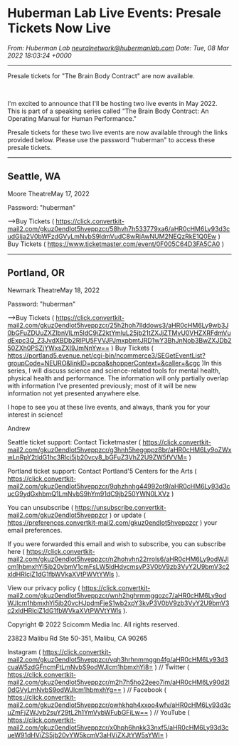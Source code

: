 # Huberman Lab Live Events: Presale Tickets Now Live

*From: Huberman Lab <neuralnetwork@hubermanlab.com>*
*Date: Tue, 08 Mar 2022 18:03:24 +0000*

---

Presale tickets for "The Brain Body Contract" are now
available.

‌ ‌ ‌ ‌ ‌ ‌ ‌ ‌ ‌ ‌ ‌ ‌ ‌ ‌ ‌ ‌ ‌ ‌ ‌ ‌ ‌ ‌ ‌ ‌ ‌ ‌ ‌ ‌ ‌ ‌ ‌ ‌ ‌ ‌ ‌ ‌ ‌ ‌ ‌ ‌ ‌ ‌ ‌ ‌ ‌ ‌ ‌ ‌ ‌ ‌ ‌ ‌ ‌ ‌ ‌ ‌ ‌ ‌ ‌ ‌ ‌ ‌ ‌ ‌ ‌ ‌ ‌ ‌ ‌ ‌ ‌ ‌ ‌ ‌ ‌ ‌ ‌ ‌ ‌ ‌ ‌ ‌ ‌ ‌ ‌ ‌ ‌ ‌ ‌ ‌ ‌ ‌ ‌ ‌ ‌ ‌ ‌ ‌ ‌ ‌ ‌ ‌ ‌ ‌ ‌ ‌ ‌ ‌ ‌ ‌ ‌ ‌ ‌ ‌ ‌ ‌ ‌ ‌ ‌ ‌ ‌ ‌ ‌ ‌ ‌ ‌ ‌ ‌ ‌ ‌ ‌ ‌ ‌ ‌ ‌ ‌ ‌ ‌ ‌ ‌ ‌ ‌ ‌ ‌ ‌ ‌ ‌ ‌ ‌ ‌ ‌ ‌ ‌ ‌ ‌ ‌ ‌ ‌ ‌ ‌ ‌ ‌ ‌ ‌ ‌ ‌ ‌ ‌ ‌ ‌ ‌ ‌ ‌ ‌ ‌ ‌ ‌ ‌ ‌ ‌ ‌ ‌ ‌ ‌ ‌ ‌ ‌ ‌ ‌ ‌ ‌ ‌ ‌ ‌ ‌ ‌ ‌ ‌ ‌ ‌ ‌ ‌ ‌ ‌ ‌ ‌ ‌ ‌ ‌ ‌ ‌ ‌ ‌ ‌ ‌ ‌ ‌ ‌ ‌ ‌ ‌ ‌ ‌ ‌ ‌ ‌ ‌ ‌ ‌ ‌ ‌ ‌ ‌ ‌ ‌ ‌ ‌ ‌ ‌ ‌ ‌ ‌ ‌ ‌ ‌ ‌ ‌ ‌ ‌ ‌ ‌ ‌ ‌ ‌ ‌ ‌ ‌ ‌ ‌ ‌ ‌ ‌ ‌ ‌ ‌ ‌ ‌ ‌ ‌ ‌ ‌ ‌ ‌ ‌ ‌ ‌ ‌ ‌ ‌ ‌ ‌ ‌ ‌ ‌ ‌ ‌ ‌ ‌ ‌ ‌ ‌ ‌ ‌ ‌ ‌ ‌ ‌ ‌ ‌ ‌ ‌ ‌ ‌ ‌ ‌ ‌ ‌ ‌ ‌ ‌ ‌ ‌ ‌ ‌ ‌ ‌ ‌ ‌ ‌ ‌ ‌ ‌ ‌ ‌ ‌ ‌ ‌ ‌ ‌ ‌ ‌ ‌ ‌ ‌ ‌ ‌ ‌ ‌ ‌ ‌ ‌ ‌ ‌ ‌ ‌ ‌ ‌ ‌ ‌ ‌ ‌ ‌ ‌ ‌ ‌ ‌ ‌ ‌ ‌ ‌ ‌ ‌ ‌ ‌ ‌ ‌ ‌ ‌ ‌ ‌ ‌ ‌ ‌ ‌ ‌ ‌ ‌ ‌ ‌ ‌ ‌ ‌ ‌ ‌ ‌ ‌ ‌ ‌ ‌ ‌ ‌ ‌ ‌ ‌ ‌ ‌ ‌ ‌ ‌ ‌ ‌ ‌ ‌ ‌ ‌ ‌ ‌ ‌ ‌ ‌ ‌ ‌ ‌ ‌ ‌ ‌ ‌ ‌ ‌ ‌ ‌ ‌ ‌ ‌ ‌ ‌ ‌ ‌ ‌ ‌ ‌ ‌ ‌ ‌ ‌ ‌ ‌ ‌ ‌ ‌ ‌ ‌ ‌ ‌ ‌ ‌ ‌ ‌ ‌ ‌ ‌ ‌ ‌ ‌ ‌ ‌ ‌ ‌ ‌ ‌ ‌ ‌ ‌ ‌ ‌ ‌ ‌ ‌ ‌ ‌ ‌ ‌ ‌ ‌ ‌ ‌ ‌ ‌ ‌ ‌ ‌ ‌ ‌ ‌ ‌ ‌ ‌ ‌ ‌ ‌ ‌ ‌ ‌ ‌ ‌ ‌ ‌ ‌ ‌ ‌ ‌ ‌ ‌ ‌ ‌ ‌ ‌ ‌ ‌ ‌ ‌ ‌ ‌ ‌ ‌ ‌ ‌ ‌ ‌ ‌ ‌ ‌ ‌ ‌ ‌ ‌ ‌ ‌ ‌ ‌ ‌ ‌ ‌ ‌ ‌ ‌ ‌ ‌ ‌ ‌ ‌ ‌ ‌ ‌ ‌ ‌ ‌ ‌ ‌ ‌ ‌ ‌ ‌ ‌ ‌ ‌ ‌ ‌ ‌ ‌ ‌ ‌ ‌ ‌ ‌ ‌ ‌ ‌ ‌ ‌ ‌ ‌ ‌ ‌ ‌ ‌ ‌ ‌ ‌ ‌ ‌ ‌ ‌ ‌ ‌ ‌ ‌ ‌ ‌ ‌ ‌ ‌ ‌ ‌ ‌ ‌ ‌ ‌ ‌ ‌ ‌ ‌ ‌ ‌ ‌ ‌ ‌ ‌ ‌ ‌ ‌ ‌ ‌ ‌ ‌ ‌ ‌ ‌ ‌ ‌ ‌ ‌ ‌ ‌

I'm excited to announce that I'll be hosting two live events in
May 2022. This is part of a speaking series called "The Brain
Body Contract: An Operating Manual for Human Performance."

Presale tickets for these two live events are now available
through the links provided below. Please use the password
"huberman" to access these presale tickets.​

-----------
Seattle, WA
-----------

Moore TheatreMay 17, 2022

Password: "huberman"

-->Buy Tickets (
https://click.convertkit-mail2.com/gkuz0endlot5hveppzcr/58hvh7h533779xa6/aHR0cHM6Ly93d3cudGlja2V0bWFzdGVyLmNvbS9ldmVudC8wRjAwNUM2NEQzRkE1Q0Ew
)
Buy Tickets ( https://www.ticketmaster.com/event/0F005C64D3FA5CA0
)​

-------------
​Portland, OR
-------------

Newmark TheatreMay 18, 2022

Password: "huberman"

-->Buy Tickets (
https://click.convertkit-mail2.com/gkuz0endlot5hveppzcr/25h2hoh7llddows3/aHR0cHM6Ly9wb3J0bGFuZDUuZXZlbnVlLm5ldC9jZ2ktYmluL25jb21tZXJjZTMvU0VHZXRFdmVudExpc3Q_Z3JvdXBDb2RlPU5FVVJPJmxpbmtJRD1wY3BhJnNob3BwZXJDb250ZXh0PSZjYWxsZXI9JmNnYw==
)
Buy Tickets (
https://portland5.evenue.net/cgi-bin/ncommerce3/SEGetEventList?groupCode=NEURO&linkID=pcpa&shopperContext=&caller=&cgc
)​In this series, I will discuss science and science-related
tools for mental health, physical health and performance. The
information will only partially overlap with information I've
presented previously; most of it will be new information not yet
presented anywhere else.

I hope to see you at these live events, and always, thank you for
your interest in science!

Andrew

Seattle ticket support: Contact Ticketmaster (
https://click.convertkit-mail2.com/gkuz0endlot5hveppzcr/g3hnh5heggppz8br/aHR0cHM6Ly9oZWxwLnRpY2tldG1hc3Rlci5jb20vcy8_bGFuZ3VhZ2U9ZW5fVVM=
)

Portland ticket support: Contact Portland'5 Centers for the Arts
(
https://click.convertkit-mail2.com/gkuz0endlot5hveppzcr/9qhzhnhg44992ot9/aHR0cHM6Ly93d3cucG9ydGxhbmQ1LmNvbS9hYm91dC9jb250YWN0LXVz
)

You can unsubscribe (
https://unsubscribe.convertkit-mail2.com/gkuz0endlot5hveppzcr )
or update (
https://preferences.convertkit-mail2.com/gkuz0endlot5hveppzcr )
your email preferences.

If you were forwarded this email and wish to subscribe, you can
subscribe here (
https://click.convertkit-mail2.com/gkuz0endlot5hveppzcr/n2hohvhn22rrols6/aHR0cHM6Ly9odWJlcm1hbmxhYi5jb20vbmV1cmFsLW5ldHdvcmsvP3V0bV9zb3VyY2U9bmV3c2xldHRlciZ1dG1fbWVkaXVtPWVtYWls
).

View our privacy policy (
https://click.convertkit-mail2.com/gkuz0endlot5hveppzcr/wnh2hghrmmggozc7/aHR0cHM6Ly9odWJlcm1hbmxhYi5jb20vcHJpdmFjeS1wb2xpY3kvP3V0bV9zb3VyY2U9bmV3c2xldHRlciZ1dG1fbWVkaXVtPWVtYWls
).

Copyright © 2022 Scicomm Media Inc. All rights reserved.

23823 Malibu Rd Ste 50-351, Malibu, CA 90265

Instagram (
https://click.convertkit-mail2.com/gkuz0endlot5hveppzcr/vqh3hrhnmmggn4fg/aHR0cHM6Ly93d3cuaW5zdGFncmFtLmNvbS9odWJlcm1hbmxhYi8=
) // Twitter (
https://click.convertkit-mail2.com/gkuz0endlot5hveppzcr/m2h7h5ho22eeo7im/aHR0cHM6Ly90d2l0dGVyLmNvbS9odWJlcm1hbmxhYg==
) // Facebook (
https://click.convertkit-mail2.com/gkuz0endlot5hveppzcr/owhkhqh4xxoo4wfv/aHR0cHM6Ly93d3cuZmFjZWJvb2suY29tL2h1YmVybWFubGFiLw==
) // YouTube (
https://click.convertkit-mail2.com/gkuz0endlot5hveppzcr/x0hph6hnkk33nxf5/aHR0cHM6Ly93d3cueW91dHViZS5jb20vYW5kcmV3aHViZXJtYW5sYWI=
)